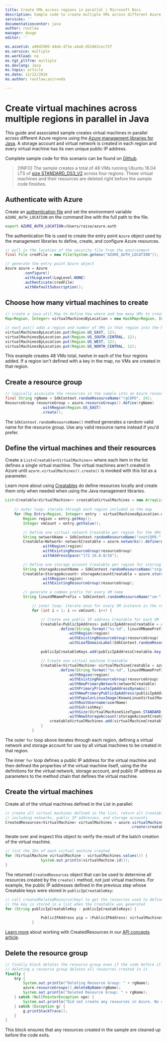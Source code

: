 ```yaml
---
title: Create VMs across regions in parallel | Microsoft Docs
description: Sample code to create multiple VMs across different Azure regions in parallel
services: ''
documentationcenter: java
author: routlaw
manager: douge
editor: ''

ms.assetid: a90d2905-44eb-471e-a4a8-d52463cec72f
ms.service: multiple
ms.workload: na
ms.tgt_pltfrm: multiple
ms.devlang: Java
ms.topic: article
ms.date: 12/22/2016
ms.author: routlaw;asirveda

---
```


# Create virtual machines across multiple regions in parallel in Java

This guide and associated sample creates virtual machines in parallel across different Azure regions using the [Azure management libraries for Java](https://github.com/Azure/azure-sdk-for-java). A storage account and virtual network is created in each region and every virtual machine has its own unique public IP address. 

Complete sample code for this scenario can be found on [Github](https://github.com/Azure-Samples/compute-java-create-virtual-machines-across-regions-in-parallel).

> [!INFO]
> The sample creates a total of 48 VMs running Ubuntu 16.04 LTS of [size STANDARD_DS3_V2](https://docs.microsoft.com/en-us/azure/virtual-machines/virtual-machines-windows-sizes) across four regions. These virtual machines and their resources are deleted right before the sample code finishes.

## Authenticate with Azure

Create an [authentication file](https://github.com/Azure/azure-sdk-for-java/blob/master/AUTH.md) and set the environment variable `AZURE_AUTH_LOCATION` on the command line with the full path to the file.

```bash
export AZURE_AUTH_LOCATION=/Users/raisa/azure.auth
```

The authentication file is used to create the entry point `Azure` object used by the management libraries to define, create, and configure Azure resources.

```java
// pull in the location of the security file from the environment 
final File credFile = new File(System.getenv("AZURE_AUTH_LOCATION"));

// generate the entry point Azure object
Azure azure = Azure
        .configure()
        .withLogLevel(LogLevel.NONE)
        .authenticate(credFile)
        .withDefaultSubscription();
```

## Choose how many virtual machines to create

```java
// create a java.util.Map to define how where and how many VMs to create 
Map<Region, Integer> virtualMachinesByLocation = new HashMap<Region, Integer>();

// each put() adds a region and number of VMs in that region into the Map
virtualMachinesByLocation.put(Region.US_EAST, 12);
virtualMachinesByLocation.put(Region.US_SOUTH_CENTRAL, 12);
virtualMachinesByLocation.put(Region.US_WEST, 12);
virtualMachinesByLocation.put(Region.US_NORTH_CENTRAL, 12);
```

This example creates 48 VMs total, twelve in each of the four regions added. If a region isn't defined with a key in the map, no VMs are created in that region.

## Create a resource group 

```java
// logically associate the resources in the sample into an Azure resource group
final String rgName = SdkContext.randomResourceName("rgCOPD", 24);
ResourceGroup resourceGroup = azure.resourceGroups().define(rgName)
                .withRegion(Region.US_EAST)
                .create();
```

The `SdkContext.randomResourceName()` method generates a random valid name for the resource group. Use any valid resource name instead if you'd prefer.

## Define the virtual machines and their resources

Create a `List<Creatable<VirtualMachine>>`  where each item in the list defines a single virtual machine. The virtual machines aren't created in Azure until `azure.virtualMachines().create()` is invoked with this list as a parameter.

Learn more about using [Creatables](concepts.md#Creatbles) do define resources locally and create them only when needed when using the Java management libraries.

```java
List<Creatable<VirtualMachine>> creatableVirtualMachines = new ArrayList<>();
    
    // outer loop: iterate through each region included in the map
    for (Map.Entry<Region, Integer> entry : virtualMachinesByLocation.entrySet()) {
        Region region = entry.getKey();
        Integer vmCount = entry.getValue();

        // Define one virtual network Creatable per region for the VMs to share
        String networkName = SdkContext.randomResourceName("vnetCOPD-", 20);
        Creatable<Network> networkCreatable = azure.networks().define(networkName)
                .withRegion(region)
                .withExistingResourceGroup(resourceGroup)
                .withAddressSpace("172.16.0.0/16");

        // Define one storage account Creatable per region for storing VM disks
        String storageAccountName = SdkContext.randomResourceName("stgcopd", 20);
        Creatable<StorageAccount> storageAccountCreatable = azure.storageAccounts().define(storageAccountName)
                .withRegion(region)
                .withExistingResourceGroup(resourceGroup);

        // generate a common prefix for every VM name
        String linuxVMNamePrefix = SdkContext.randomResourceName("vm-", 15);

            // inner loop: iterate once for every VM instance in the region
            for (int i = 1; i <= vmCount; i++) {

                // Create one public IP address Creatable for each VM
                Creatable<PublicIpAddress> publicIpAddressCreatable = azure.publicIpAddresses()
                        .define(String.format("%s-%d", linuxVMNamePrefix, i))
                            .withRegion(region)
                            .withExistingResourceGroup(resourceGroup)
                            .withLeafDomainLabel(SdkContext.randomResourceName("pip", 10));

                publicIpCreatableKeys.add(publicIpAddressCreatable.key());

                // Create one virtual machine Creatable 
                Creatable<VirtualMachine> virtualMachineCreatable = azure.virtualMachines()
                        .define(String.format("%s-%d", linuxVMNamePrefix, i))
                            .withRegion(region)
                            .withExistingResourceGroup(resourceGroup)
                            .withNewPrimaryNetwork(networkCreatable)
                            .withPrimaryPrivateIpAddressDynamic()
                            .withNewPrimaryPublicIpAddress(publicIpAddressCreatable)
                            .withPopularLinuxImage(KnownLinuxVirtualMachineImage.UBUNTU_SERVER_16_04_LTS)
                            .withRootUsername(userName)
                            .withSsh(sshKey)
                            .withSize(VirtualMachineSizeTypes.STANDARD_DS3_V2)
                            .withNewStorageAccount(storageAccountCreatable);
                    creatableVirtualMachines.add(virtualMachineCreatable); // add the virtual machine to the list
                }
            }
```

The outer `for` loop above iterates through each region, defining a virtual network and storage account for use by all virtual machines to be created in that region. 

The inner `for` loop defines a public IP address for the virtual machine and then defined the properties of the virtual machine itself, using the the definitions for the virtual network, storage account, and public IP address as parameters to the method chain that defines the virtual machine.

## Create the virtual machines

Create all of the virtual machines defined in the List in parallel:

```java
// create all virtual machines defined in the list, return all Creatable objects used
// including networks, public IP addresses, and storage accounts
CreatedResources<VirtualMachine> virtualMachines = azure.virtualMachines()
                                                        .create(creatableVirtualMachines);
```

Iterate over and inspect this object to verify the result of the batch creation of the virtual machine. 

```java
// list the IDs of each virtual machine created 
for (VirtualMachine virtualMachine : virtualMachines.values()) {
                System.out.println(virtualMachine.id());
}
```

The returned `CreatedResources` object that can be used to determine all resources created by the `create()` method, not just virtual machines. For example, the public IP addresses defined in the previous step whose Creatable keys were stored in `publicIpCreatableKey`:

```java
// call createdRelatedResource(key) to get the resources used to define the virtual machines
// the key is stored in a list when the Creatable was generated
for (String publicIpCreatableKey : publicIpCreatableKeys) {

                PublicIPAddress pip = (PublicIPAddress) virtualMachines.createdRelatedResource(publicIpCreatableKey);
            }
```

[Learn more](concepts.md#creatables) about working with CreatedResources in our [API concepts article](concepts.md).

## Delete the resource group 

```java
// finally block deletes the resource group even if the code before it throws an exception.
// deleting a resource group deletes all resources created in it
finally {
    try {
        System.out.println("Deleting Resource Group: " + rgName);
        azure.resourceGroups().deleteByName(rgName);
        System.out.println("Deleted Resource Group: " + rgName);
    } catch (NullPointerException npe) {
        System.out.println("Did not create any resources in Azure. No clean up is necessary");
    } catch (Exception g) {
        g.printStackTrace();
    }
}
```

This block ensures that any resources created in the sample are cleaned up before the code exits.